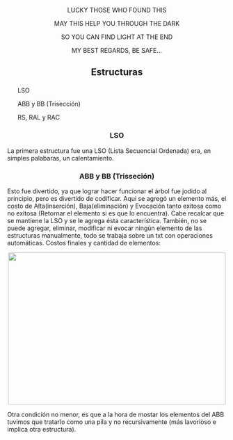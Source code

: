 <dl><dt><p align="center">LUCKY THOSE WHO FOUND THIS</p></dt></dl> 
<dl><dt><p align="center">MAY THIS HELP YOU THROUGH THE DARK</p></dt></dl> 
<dl><dt><p align="center">SO YOU CAN FIND LIGHT AT THE END</p></dt></dl> 
<dl><dt><p align="center">MY BEST REGARDS, BE SAFE...</p></dt></dl>

<h2><p align="center">Estructuras</p></h2>
<ol>LSO</ol>
<ol>ABB y BB (Trisección)</ol>
<ol>RS, RAL y RAC</ol>

<h3><p align="center">LSO</p></h3>
La primera estructura fue una LSO (Lista Secuencial Ordenada) era, en simples palabaras, un calentamiento.

<h3><p align="center">ABB y BB (Trisseción)</p></h3>
Esto fue divertido, ya que lograr hacer funcionar el árbol fue jodido al principio, pero es divertido de codificar.
Aquí se agregó un elemento más, el costo de Alta(inserción), Baja(eliminación) y Evocación tanto exitosa como no exitosa (Retornar el elemento si es que lo encuentra).
Cabe recalcar que se mantiene la LSO y se le agrega ésta característica.
También, no se puede agregar, eliminar, modificar ni evocar ningún elemento de las estructuras manualmente, todo se trabaja sobre un txt con operaciones automáticas.
Costos finales y cantidad de elementos:
<p align="center"><img width="500" height="350" src="https://github.com/user-attachments/assets/40d8a48e-0bb8-46b9-acd5-41363d7d0456"/></p>
Otra condición no menor, es que a la hora de mostar los elementos del ABB tuvimos que tratarlo como una pila y no recursivamente (más lavorioso e implica otra estructura).

